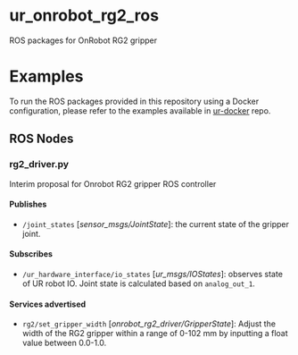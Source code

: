 # ur_onrobot_rg2_ros
ROS packages for OnRobot RG2 gripper

# Examples

To run the ROS packages provided in this repository using a Docker configuration, please refer to the examples available in [ur-docker](https://github.com/husarion/ur-onrobot-rg2-docker) repo.

## ROS Nodes

### rg2_driver.py

Interim proposal for Onrobot RG2 gripper ROS controller

#### Publishes

- `/joint_states` [*sensor_msgs/JointState*]: the current state of the gripper joint.

#### Subscribes

- `/ur_hardware_interface/io_states` [*ur_msgs/IOStates*]: observes state of UR robot IO. Joint state is calculated based on `analog_out_1`. 

#### Services advertised

- `rg2/set_gripper_width` [*onrobot_rg2_driver/GripperState*]: Adjust the width of the RG2 gripper within a range of 0-102 mm by inputting a float value between 0.0-1.0.
